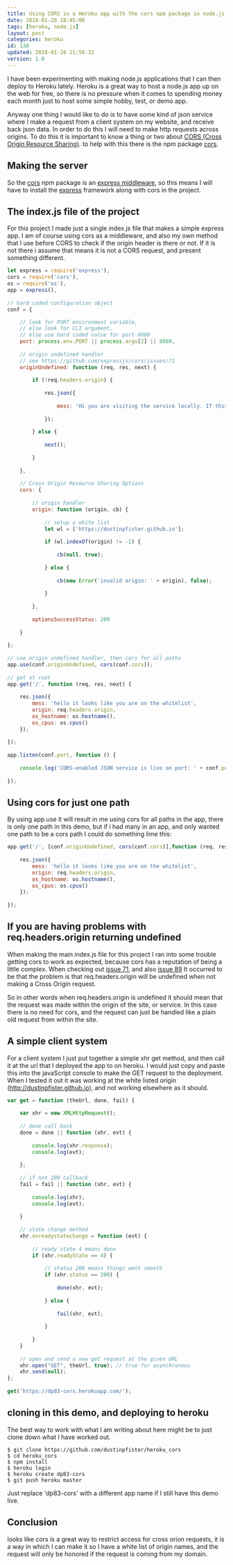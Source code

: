 ```yaml
---
title: Using CORS in a Heroku app with the cors npm package in node.js
date: 2018-01-28 18:45:00
tags: [heroku, node.js]
layout: post
categories: heroku
id: 138
updated: 2018-01-28 21:58:32
version: 1.0
---
```


I have been experimenting with making node.js applications that I can then deploy to Heroku lately. Heroku is a great way to host a node.js app up on the web for free, so there is no pressure when it comes to spending money each month just to host some simple hobby, test, or demo app.

<!-- more -->

Anyway one thing I would like to do is to have some kind of json service where I make a request from a client system on my website, and receive back json data. In order to do this I will need to make http requests across origins. To do this it is important to know a thing or two about [CORS (Cross Origin Resource Sharing)](https://en.wikipedia.org/wiki/Cross-origin_resource_sharing). to help with this there is the npm package [cors](https://www.npmjs.com/package/cors).

## Making the server

So the [cors](https://www.npmjs.com/package/cors) npm package is an [express middleware](http://expressjs.com/en/guide/using-middleware.html), so this means I will have to install the [express](https://www.npmjs.com/package/express) framework along with cors in the project.

## The index.js file of the project

For this project I made just a single index.js file that makes a simple express app. I am of course using cors as a middleware, and also my own method that I use before CORS to check if the origin header is there or not. If it is not there i assume that means it is not a CORS request, and present something different.

```js
let express = require('express'),
cors = require('cors'),
os = require('os'),
app = express(),
 
// hard coded configuration object
conf = {

    // look for PORT environment variable,
    // else look for CLI argument,
    // else use hard coded value for port 8080
    port: process.env.PORT || process.argv[2] || 8080,
 
    // origin undefined handler
    // see https://github.com/expressjs/cors/issues/71
    originUndefined: function (req, res, next) {
 
        if (!req.headers.origin) {
 
            res.json({
 
                mess: 'Hi you are visiting the service locally. If this was a CORS the origin header should not be undefined'
 
            });
 
        } else {
 
            next();
 
        }
 
    },
 
    // Cross Origin Resource Sharing Options
    cors: {
 
        // origin handler
        origin: function (origin, cb) {
 
            // setup a white list
            let wl = ['https://dustinpfister.github.io'];
 
            if (wl.indexOf(origin) != -1) {
 
                cb(null, true);
 
            } else {
 
                cb(new Error('invalid origin: ' + origin), false);
 
            }
 
        },
 
        optionsSuccessStatus: 200
 
    }
 
};
 
// use origin undefined handler, then cors for all paths
app.use(conf.originUndefined, cors(conf.cors));
 
// get at root
app.get('/', function (req, res, next) {
 
    res.json({
        mess: 'hello it looks like you are on the whitelist',
        origin: req.headers.origin,
        os_hostname: os.hostname(),
        os_cpus: os.cpus()
    });
 
});
 
app.listen(conf.port, function () {
 
    console.log('CORS-enabled JSON service is live on port: ' + conf.port);
 
});
```

## Using cors for just one path

By using app.use it will result in me using cors for all paths in the app, there is only one path in this demo, but if i had many in an app, and only wanted one path to be a cors path I could do something lime this:

```js
app.get('/', [conf.originUndefined, cors(conf.cors)],function (req, res, next) {
 
    res.json({
        mess: 'hello it looks like you are on the whitelist',
        origin: req.headers.origin,
        os_hostname: os.hostname(),
        os_cpus: os.cpus()
    });
 
});
```

## If you are having problems with req.headers.origin returning undefined

When making the main index.js file for this project I ran into some trouble getting cors to work as expected, because cors has a reputation of being a little complex.  When checking out [issue 71](https://github.com/expressjs/cors/issues/71), and also [issue 89](https://github.com/expressjs/cors/issues/89) It occurred to be that the problem is that req.headers.origin will be undefined when not making a Cross Origin request.

So in other words when req.headers.origin is undefined it should mean that the request was made within the origin of the site, or service. In this case there is no need for cors, and the request can just be handled like a plain old request from within the site.

## A simple client system

For a client system I just put together a simple xhr get method, and then call it at the url that I deployed the app to on heroku. I would just copy and paste this into the javaScript console to make the GET request to the deployment. When I tested it out it was working at the white listed origin (http://dustinpfister.github.io), and not working elsewhere as it should.

```js
var get = function (theUrl, done, fail) {
 
    var xhr = new XMLHttpRequest();
 
    // done call back
    done = done || function (xhr, evt) {
 
        console.log(xhr.response);
        console.log(evt);
 
    };
 
    // if not 200 callback
    fail = fail || function (xhr, evt) {
 
        console.log(xhr);
        console.log(evt);
 
    }
 
    // state change method
    xhr.onreadystatechange = function (evt) {
 
        // ready state 4 means done
        if (xhr.readyState == 4) {
 
            // status 200 means things went smooth
            if (xhr.status == 200) {
 
                done(xhr, evt);
 
            } else {
 
                fail(xhr, evt);
 
            }
 
        }
    }
 
    // open and send a new get request at the given URL
    xhr.open("GET", theUrl, true); // true for asynchronous
    xhr.send(null);
};
 
get('https://dp83-cors.herokuapp.com/');
```

## cloning in this demo, and deploying to heroku

The best way to work with what I am writing about here might be to just clone down what I have worked out.

```
$ git clone https://github.com/dustinpfister/heroku_cors
$ cd heroku_cors
$ npm install
$ heroku login
$ heroku create dp83-cors
$ git push heroku master
```

Just replace 'dp83-cors' with a different app name if I still have this demo live.

## Conclusion

looks like cors is a great way to restrict access for cross orion requests, it is a way in which I can make it so I have a white list of origin names, and the request will only be honored if the request is coming from my domain.